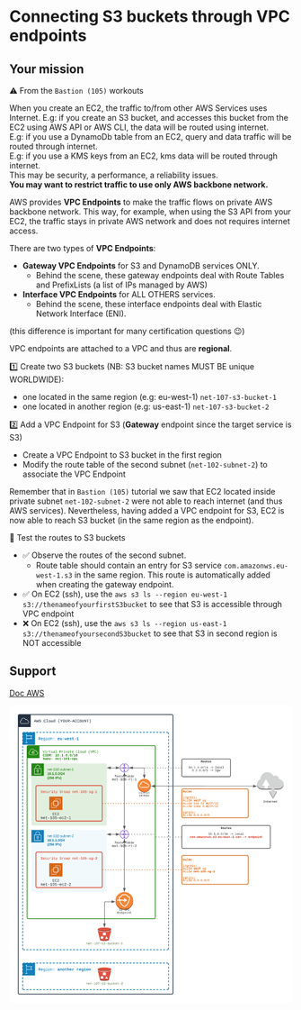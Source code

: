# Connecting S3 buckets through VPC endpoints

## Your mission
⚠️ From the `Bastion (105)` workouts

When you create an EC2, the traffic to/from other AWS Services uses Internet.
E.g: if you create an S3 bucket, and accesses this bucket from the EC2 using AWS API or AWS CLI, the data will be routed using internet.  
E.g: if you use a DynamoDb table from an EC2, query and data traffic will be routed through internet.  
E.g: if you use a KMS keys from an EC2, kms data will be routed through internet.  
This may be security, a performance, a reliability issues.  
**You may want to restrict traffic to use only AWS backbone network.**

AWS provides **VPC Endpoints** to make the traffic flows on private AWS backbone network.
This way, for example, when using the S3 API from your EC2, the traffic stays in private AWS network and does not requires internet access.

There are two types of **VPC Endpoints**:
- **Gateway VPC Endpoints** for S3 and DynamoDB services ONLY. 
  - Behind the scene, these gateway endpoints deal with Route Tables and PrefixLists (a list of IPs managed by AWS)
- **Interface VPC Endpoints** for ALL OTHERS services. 
  - Behind the scene, these interface endpoints deal with Elastic Network Interface (ENI).

(this difference is important for many certification questions 😉)

VPC endpoints are attached to a VPC and thus are **regional**.

1️⃣ Create two S3 buckets (NB: S3 bucket names MUST BE unique WORLDWIDE):
  - one located in the same region (e.g: eu-west-1) `net-107-s3-bucket-1`
  - one located in another region  (e.g: us-east-1) `net-107-s3-bucket-2`   

2️⃣ Add a VPC Endpoint for S3 (**Gateway** endpoint since the target service is S3)
  - Create a VPC Endpoint to S3 bucket in the first region
  - Modify the route table of the second subnet (``net-102-subnet-2``) to associate the VPC Endpoint

Remember that in `Bastion (105)` tutorial we saw that EC2 located inside private subnet ``net-102-subnet-2`` were not able to reach internet (and thus AWS services).
Nevertheless, having added a VPC endpoint for S3, EC2 is now able to reach S3 bucket (in the same region as the endpoint).

🏁 Test the routes to S3 buckets

- ✅ Observe the routes of the second subnet. 
  - Route table should contain an entry for S3 service `com.amazonws.eu-west-1.s3` in the same region. This route is automatically added when creating the gateway endpoint.
- ✅ On EC2 (ssh), use the `aws s3 ls --region eu-west-1 s3://thenameofyourfirstS3bucket` to see that S3 is accessible through VPC endpoint
- ❌ On EC2 (ssh), use the `aws s3 ls --region us-east-1 s3://thenameofyoursecondS3bucket` to see that S3 in second region is NOT accessible

## Support

[Doc AWS](https://docs.aws.amazon.com/vpc/latest/privatelink/vpc-endpoints.html)

![Image of VPC](./doc/107-vpc-endpoint.png)

